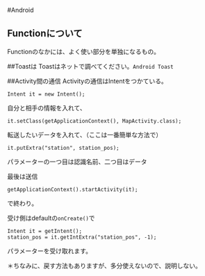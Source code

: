 #Android

## Functionについて
Functionのなかには、よく使い部分を単独になるもの。

##Toastは
Toastはネットで調べてください。`Android Toast`

##Activity間の通信
Activityの通信はIntentをつかている。

	Intent it = new Intent();

自分と相手の情報を入れて、

	it.setClass(getApplicationContext(), MapActivity.class);

転送したいデータを入れて、（ここは一番簡単な方法で）

	it.putExtra("station", station_pos);

パラメーターの一つ目は認識名前、二つ目はデータ

最後は送信

	getApplicationContext().startActivity(it);

で終わり。

受け側はdefaultの`onCreate()`で

	Intent it = getIntent();
	station_pos = it.getIntExtra("station_pos", -1);

パラメーターを受け取れます。

＊ちなみに、戻す方法もありますが、多分使えないので、説明しない。

